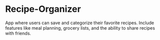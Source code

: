 # Recipe-Organizer
 App where users can save and categorize their favorite recipes. Include features like meal planning, grocery lists, and the ability to share recipes with friends.
